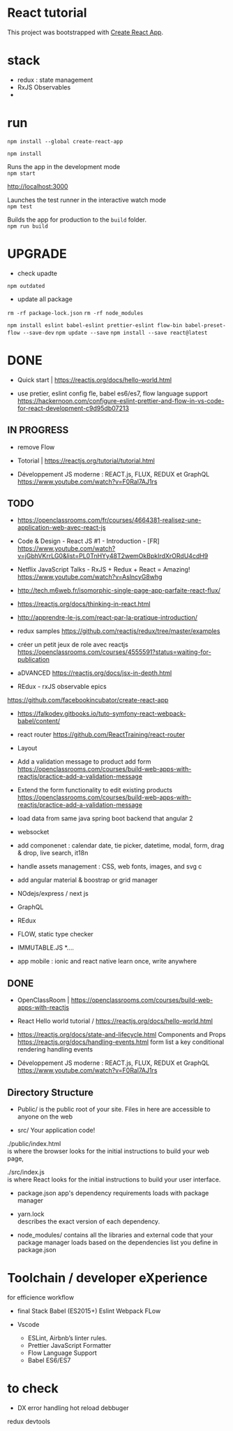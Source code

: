 # React tutorial
This project was bootstrapped with [Create React App](https://github.com/facebookincubator/create-react-app).

# stack
- redux  : state management 
- RxJS Observables
- 
# run

`npm install --global create-react-app`

`npm install`

Runs the app in the development mode<br>
`npm start`

[http://localhost:3000](http://localhost:3000)


Launches the test runner in the interactive watch mode<br>
`npm test`


Builds the app for production to the `build` folder.<br>
`npm run build`

# UPGRADE

* check upadte

`npm outdated`

* update all package

`rm -rf package-lock.json`
`rm -rf node_modules`

`npm install eslint babel-eslint prettier-eslint flow-bin babel-preset-flow --save-dev`
`npm update --save`
`npm install --save react@latest`

# DONE

* Quick start | https://reactjs.org/docs/hello-world.html

* use pretier, eslint config fle, babel es6/es7, flow language support
https://hackernoon.com/configure-eslint-prettier-and-flow-in-vs-code-for-react-development-c9d95db07213

## IN PROGRESS

* remove Flow 

* Totorial | https://reactjs.org/tutorial/tutorial.html



* Développement JS moderne : REACT.js, FLUX, REDUX et GraphQL
https://www.youtube.com/watch?v=F0Ral7AJ1rs 

## TODO

* https://openclassrooms.com/fr/courses/4664381-realisez-une-application-web-avec-react-js 

* Code & Design - React JS #1 - Introduction - [FR]
https://www.youtube.com/watch?v=jGbhVKrrLG0&list=PL0TnHYy48T2wemOkBpkIrdXrORdU4cdH9 

* Netflix JavaScript Talks - RxJS + Redux + React = Amazing!
https://www.youtube.com/watch?v=AslncyG8whg

* http://tech.m6web.fr/isomorphic-single-page-app-parfaite-react-flux/

* https://reactjs.org/docs/thinking-in-react.html

* http://apprendre-le-js.com/react-par-la-pratique-introduction/

* redux samples
https://github.com/reactjs/redux/tree/master/examples

* créer un petit jeux de role avec reactjs
https://openclassrooms.com/courses/4555591?status=waiting-for-publication

* aDVANCED
https://reactjs.org/docs/jsx-in-depth.html

* REdux - rxJS observable
epics

https://github.com/facebookincubator/create-react-app



* https://falkodev.gitbooks.io/tuto-symfony-react-webpack-babel/content/

* react router
https://github.com/ReactTraining/react-router

* Layout

* Add a validation message to product add form
https://openclassrooms.com/courses/build-web-apps-with-reactjs/practice-add-a-validation-message

* Extend the form functionality to edit existing products
https://openclassrooms.com/courses/build-web-apps-with-reactjs/practice-add-a-validation-message

* load data from same java spring boot backend that angular 2 

* websocket

* add componenet : calendar date, tie picker, datetime, modal, form, drag & drop, live search, it18n
* handle assets management : CSS, web fonts, images, and svg c
* add angular material & boostrap or grid manager

* NOdejs/express / next js
* GraphQL
* REdux
* FLOW, static type checker
* IMMUTABLE.JS
*....

* app mobile : ionic and react native
learn once, write anywhere


## DONE

* OpenClassRoom  | https://openclassrooms.com/courses/build-web-apps-with-reactjs

* React Hello world tutorial / https://reactjs.org/docs/hello-world.html
* https://reactjs.org/docs/state-and-lifecycle.html
Components and Props
https://reactjs.org/docs/handling-events.html
form
list a key
conditional rendering
handling events

* Développement JS moderne : REACT.js, FLUX, REDUX et GraphQL
https://www.youtube.com/watch?v=F0Ral7AJ1rs



## Directory Structure

- Public/ 
 is the public root of your site. Files in here are accessible to anyone on the web

 - src/
Your application code!


./public/index.html  
is where the browser looks for the initial instructions to build your web page,  

./src/index.js  
is where React looks for the initial instructions to build your user interface.


- package.json
app's dependency requirements loads with package manager

- yarn.lock  
describes the exact version of each dependency.

- node_modules/ 
contains all the libraries and external code that your package manager loads based on the dependencies list you define in  package.json


# Toolchain / developer eXperience
 
for efficience workflow

- final Stack
Babel (ES2015+)
Eslint
Webpack
FLow

- Vscode
    - ESLint, Airbnb’s linter rules.
    - Prettier JavaScript Formatter
    - Flow Language Support
    - Babel ES6/ES7


# to check 
- DX
error handling
hot reload
debbuger

redux devtools